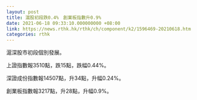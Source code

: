```yaml
---
layout: post
title: 滬股初段跌0.4%　創業板指數升0.9%
date: 2021-06-18 09:33:10.000000000 +08:00
link: https://news.rthk.hk/rthk/ch/component/k2/1596469-20210618.htm
categories: rthk
---
```


滬深股市初段個別發展。

上證指數報3510點，跌15點，跌幅0.44%。

深證成份指數報14507點，升34點，升幅0.24%。

創業板指數報3217點，升28點，升幅0.9%。
